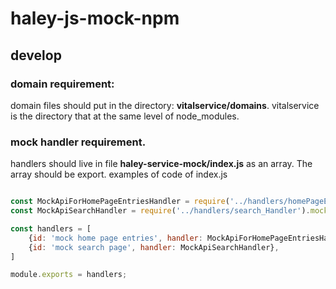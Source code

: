 # haley-js-mock-npm


## develop

### domain requirement:
domain files should put in the directory: **vitalservice/domains**. vitalservice is the directory that at the same level of node_modules.

### mock handler requirement. 
handlers should live in file **haley-service-mock/index.js** as an array. The array should be export. examples of code of index.js

```javascript

const MockApiForHomePageEntriesHandler = require('../handlers/homePageEntries_Handler').mockAPI;
const MockApiSearchHandler = require('../handlers/search_Handler').mockAPI;

const handlers = [
    {id: 'mock home page entries', handler: MockApiForHomePageEntriesHandler},
    {id: 'mock search page', handler: MockApiSearchHandler},
]

module.exports = handlers;

```
